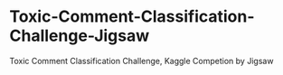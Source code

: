 # Toxic-Comment-Classification-Challenge-Jigsaw
Toxic Comment Classification Challenge, Kaggle Competion by Jigsaw 
